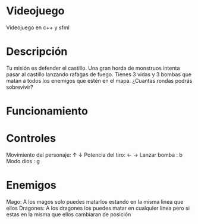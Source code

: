# Videojuego
Videojuego en c++ y sfml

Descripción
==========
Tu misión es defender el castillo. Una gran horda de monstruos intenta pasar al castillo lanzando rafagas de fuego. Tienes 3 vidas y 3 bombas que matan a todos los enemigos que estén en el mapa. ¿Cuantas rondas podrás sobrevivir?

Funcionamiento
==========

Controles
=====
Movimiento del personaje: ↑ ↓
Potencia del tiro: ← →
Lanzar bomba : b
Modo dios : g

Enemigos
=====

Mago: A los magos solo puedes matarlos estando en la misma linea que ellos
Dragones: A los dragones los puedes matar en cualquier linea pero si estas en la misma que ellos cambiaran de posición 

